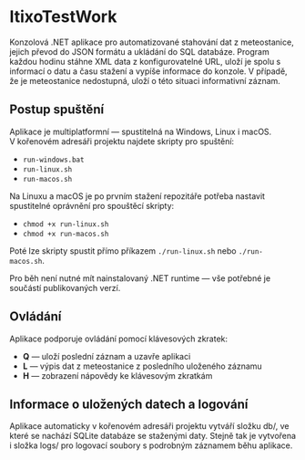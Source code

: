 # ItixoTestWork
Konzolová .NET aplikace pro automatizované stahování dat z meteostanice, jejich převod do JSON formátu a ukládání do SQL databáze. Program každou hodinu stáhne XML data z konfigurovatelné URL, uloží je spolu s informací o datu a času stažení a vypíše informace do konzole. V případě, že je meteostanice nedostupná, uloží o této situaci informativní záznam.

## Postup spuštění
Aplikace je multiplatformní — spustitelná na Windows, Linux i macOS.  
V kořenovém adresáři projektu najdete skripty pro spuštění:
- `run-windows.bat`
- `run-linux.sh`
- `run-macos.sh`

Na Linuxu a macOS je po prvním stažení repozitáře potřeba nastavit spustitelné oprávnění pro spouštěcí skripty:
- `chmod +x run-linux.sh`
- `chmod +x run-macos.sh`

Poté lze skripty spustit přímo příkazem `./run-linux.sh` nebo `./run-macos.sh`.

Pro běh není nutné mít nainstalovaný .NET runtime — vše potřebné je součástí publikovaných verzí.

## Ovládání
Aplikace podporuje ovládání pomocí klávesových zkratek:
- **Q** — uloží poslední záznam a uzavře aplikaci
- **L** — výpis dat z meteostanice z posledního uloženého záznamu
- **H** — zobrazení nápovědy ke klávesovým zkratkám

## Informace o uložených datech a logování
Aplikace automaticky v kořenovém adresáři projektu vytváří složku db/, ve které se nachází SQLite databáze se staženými daty.
Stejně tak je vytvořena i složka logs/ pro logovací soubory s podrobným záznamem běhu aplikace.